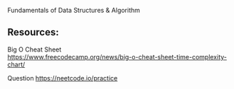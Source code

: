 Fundamentals of Data Structures & Algorithm

## Resources:

Big O Cheat Sheet  
https://www.freecodecamp.org/news/big-o-cheat-sheet-time-complexity-chart/

Question
https://neetcode.io/practice
